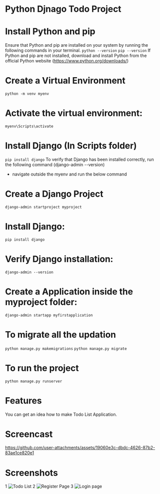 # Python Djnago Todo Project

# Install Python and pip
Ensure that Python and pip are installed on your system by running the following commands in your terminal.
`python --version`
`pip --version`
If Python and pip are not installed, download and install Python from the official Python website (https://www.python.org/downloads/)

# Create a Virtual Environment
`python -m venv myenv`

# Activate the virtual environment:
`myenv\Scripts\activate`

# Install Django (In Scripts folder)
`pip install django`
To verify that Django has been installed correctly, run the following command (django-admin --version)
- navigate  outside the myenv and run the below command

# Create a Django Project
`django-admin startproject myproject`

# Install Django:
`pip install django`

# Verify Django installation:
`django-admin --version`

# Create a Application inside the myproject folder:
`django-admin startapp myfirstapplication`

# To migrate all the updation
`python manage.py makemigrations`
`python manage.py migrate`

# To run the project
`python manage.py runserver`

# Features
You can get an idea how to make Todo List Application.

# Screencast
https://github.com/user-attachments/assets/19060e3c-dbdc-4626-87b2-83ae1ce820e1

# Screenshots

1
![Todo List](https://github.com/user-attachments/assets/6aafc649-ee88-4d97-be67-23a51cd6cf60)
2
![Register Page](https://github.com/user-attachments/assets/bf4f95d0-c301-4a56-a0b5-a340e798fa02)
3
![Login page](https://github.com/user-attachments/assets/1fb6fbc3-1f66-43fd-a7c6-62e69ca7a4b9)








